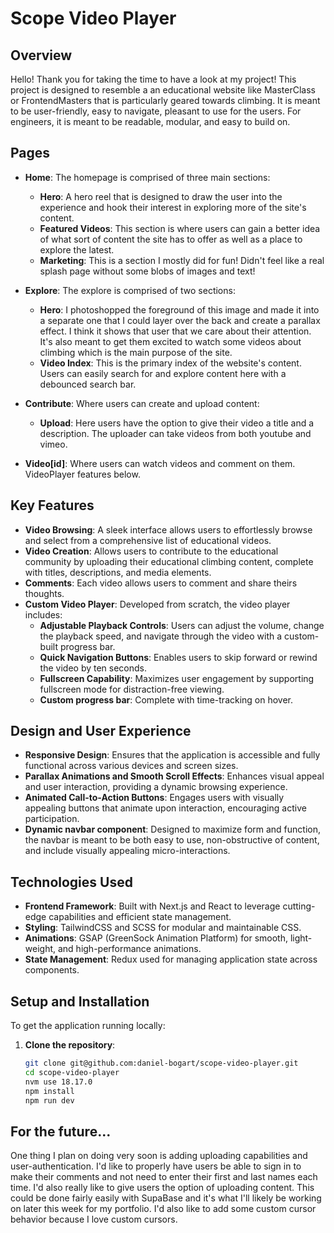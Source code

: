 # Scope Video Player

## Overview

Hello! Thank you for taking the time to have a look at my project! This project is designed to resemble a an educational website like MasterClass or FrontendMasters that is particularly geared towards climbing. It is meant to be user-friendly, easy to navigate, pleasant to use for the users. For engineers, it is meant to be readable, modular, and easy to build on.

## Pages

- **Home**: The homepage is comprised of three main sections:
  - **Hero**: A hero reel that is designed to draw the user into the experience and hook their interest in exploring more of the site's content.
  - **Featured Videos**: This section is where users can gain a better idea of what sort of content the site has to offer as well as a place to explore the latest.
  - **Marketing**: This is a section I mostly did for fun! Didn't feel like a real splash page without some blobs of images and text!
  
- **Explore**: The explore is comprised of two sections:
  - **Hero**: I photoshopped the foreground of this image and made it into a separate one that I could layer over the back and create a parallax effect. I think it shows that user that we care about their attention. It's also meant to get them excited to watch some videos about climbing which is the main purpose of the site.
  - **Video Index**: This is the primary index of the website's content. Users can easily search for and explore content here with a debounced search bar.

- **Contribute**: Where users can create and upload content:
  - **Upload**: Here users have the option to give their video a title and a description. The uploader can take videos from both youtube and vimeo.

- **Video[id]**: Where users can watch videos and comment on them. VideoPlayer features below.

## Key Features

- **Video Browsing**: A sleek interface allows users to effortlessly browse and select from a comprehensive list of educational videos.
- **Video Creation**: Allows users to contribute to the educational community by uploading their educational climbing content, complete with titles, descriptions, and media elements.
- **Comments**: Each video allows users to comment and share theirs thoughts.
- **Custom Video Player**: Developed from scratch, the video player includes:
  - **Adjustable Playback Controls**: Users can adjust the volume, change the playback speed, and navigate through the video with a custom-built progress bar.
  - **Quick Navigation Buttons**: Enables users to skip forward or rewind the video by ten seconds.
  - **Fullscreen Capability**: Maximizes user engagement by supporting fullscreen mode for distraction-free viewing.
  - **Custom progress bar**: Complete with time-tracking on hover.

## Design and User Experience

- **Responsive Design**: Ensures that the application is accessible and fully functional across various devices and screen sizes.
- **Parallax Animations and Smooth Scroll Effects**: Enhances visual appeal and user interaction, providing a dynamic browsing experience.
- **Animated Call-to-Action Buttons**: Engages users with visually appealing buttons that animate upon interaction, encouraging active participation.
- **Dynamic navbar component**: Designed to maximize form and function, the navbar is meant to be both easy to use, non-obstructive of content, and include visually appealing micro-interactions.

## Technologies Used

- **Frontend Framework**: Built with Next.js and React to leverage cutting-edge capabilities and efficient state management.
- **Styling**: TailwindCSS and SCSS for modular and maintainable CSS.
- **Animations**: GSAP (GreenSock Animation Platform) for smooth, light-weight, and high-performance animations.
- **State Management**: Redux used for managing application state across components.

## Setup and Installation

To get the application running locally:

1. **Clone the repository**:
   ```bash
   git clone git@github.com:daniel-bogart/scope-video-player.git
   cd scope-video-player
   nvm use 18.17.0 
   npm install
   npm run dev
   ```

## For the future...

One thing I plan on doing very soon is adding uploading capabilities and user-authentication. I'd like to properly have users be able to sign in to make their comments and not need to enter their first and last names each time. I'd also really like to give users the option of uploading content. This could be done fairly easily with SupaBase and it's what I'll likely be working on later this week for my portfolio. I'd also like to add some custom cursor behavior because I love custom cursors.
